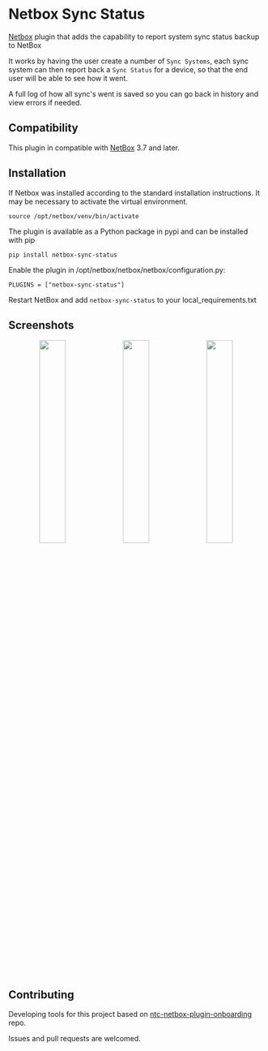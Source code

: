# Netbox Sync Status

[Netbox](https://github.com/netbox-community/netbox) plugin that adds the capability to report system sync status backup to NetBox


It works by having the user create a number of `Sync Systems`, each sync system can then report back a `Sync Status` for a device, so that the end user will be able to see how it went. 

A full log of how all sync's went is saved so you can go back in history and view errors if needed.

## Compatibility

This plugin in compatible with [NetBox](https://netbox.readthedocs.org/) 3.7 and later.

## Installation

If Netbox was installed according to the standard installation instructions. It may be necessary to activate the virtual environment.

```
source /opt/netbox/venv/bin/activate
```

The plugin is available as a Python package in pypi and can be installed with pip

```
pip install netbox-sync-status
```
Enable the plugin in /opt/netbox/netbox/netbox/configuration.py:
```
PLUGINS = ["netbox-sync-status"]
```
Restart NetBox and add `netbox-sync-status` to your local_requirements.txt

## Screenshots
<p align="middle">
    <img align="top" src="/screenshots/sync_status_list.png?raw=true" width="32%" />
    <img align="top" src="/screenshots/sync_status_list.png?raw=true" width="32%" /> 
    <img align="top" src="/screenshots/sync_system_view.png?raw=true" width="32%" />
</p>


## Contributing
Developing tools for this project based on [ntc-netbox-plugin-onboarding](https://github.com/networktocode/ntc-netbox-plugin-onboarding) repo.

Issues and pull requests are welcomed.
